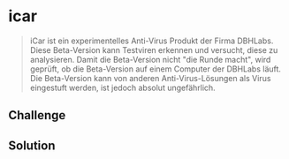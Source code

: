 # icar
> iCar ist ein experimentelles Anti-Virus Produkt der Firma DBHLabs. Diese Beta-Version kann Testviren erkennen und versucht, diese zu analysieren. Damit die Beta-Version nicht "die Runde macht", wird geprüft, ob die Beta-Version auf einem Computer der DBHLabs läuft. Die Beta-Version kann von anderen Anti-Virus-Lösungen als Virus eingestuft werden, ist jedoch absolut ungefährlich.

## Challenge

## Solution
